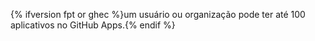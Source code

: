 {% ifversion fpt or ghec %}um usuário ou organização pode ter até 100 aplicativos no GitHub Apps.{% endif %}
